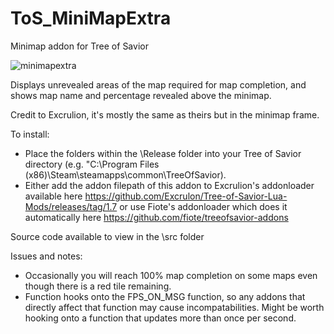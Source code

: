 # ToS_MiniMapExtra
Minimap addon for Tree of Savior

![minimapextra](https://raw.githubusercontent.com/Maytch/ToS_MiniMapExtra/master/minimapextra-screenshot.jpg)

Displays unrevealed areas of the map required for map completion, and shows map name and percentage revealed above the minimap.

Credit to Excrulion, it's mostly the same as theirs but in the minimap frame.

To install:
 - Place the folders within the \Release folder into your Tree of Savior directory (e.g. "C:\Program Files (x86)\Steam\steamapps\common\TreeOfSavior\).
 - Either add the addon filepath of this addon to Excrulion's addonloader available here https://github.com/Excrulon/Tree-of-Savior-Lua-Mods/releases/tag/1.7 or use Fiote's addonloader which does it automatically here https://github.com/fiote/treeofsavior-addons

Source code available to view in the \src folder

Issues and notes:
- Occasionally you will reach 100% map completion on some maps even though there is a red tile remaining.
- Function hooks onto the FPS_ON_MSG function, so any addons that directly affect that function may cause incompatabilities. Might be worth hooking onto a function that updates more than once per second.
